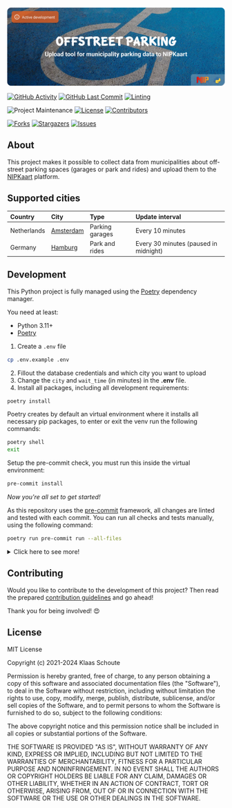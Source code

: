 <!--
*** To avoid retyping too much info. Do a search and replace for the following:
*** github_username, repo_name
-->

<!-- Banner -->
![alt Banner of the offstreet parking project](assets/banner_offstreet_parking.png)

<!-- PROJECT SHIELDS -->
[![GitHub Activity][commits-shield]][commits]
[![GitHub Last Commit][last-commit-shield]][commits]
[![Linting][linting-shield]][linting-url]

![Project Maintenance][maintenance-shield]
[![License][license-shield]](LICENSE.md)
[![Contributors][contributors-shield]][contributors-url]

[![Forks][forks-shield]][forks-url]
[![Stargazers][stars-shield]][stars-url]
[![Issues][issues-shield]][issues-url]

## About

This project makes it possible to collect data from municipalities about off-street parking spaces (garages or park and rides) and upload them to the [NIPKaart][nipkaart] platform.

## Supported cities

| Country | City | Type | Update interval |
|:--------|:-----|:-----|:----------------|
| Netherlands | [Amsterdam](https://github.com/klaasnicolaas/python-garages-amsterdam) | Parking garages | Every 10 minutes |
| Germany | [Hamburg](https://github.com/klaasnicolaas/python-hamburg) | Park and rides | Every 30 minutes (paused in midnight) |

## Development

This Python project is fully managed using the [Poetry][poetry] dependency
manager.

You need at least:

- Python 3.11+
- [Poetry][poetry-install]


1. Create a `.env` file
```bash
cp .env.example .env
```

2. Fillout the database credentials and which city you want to upload
3. Change the `city` and `wait_time` (in minutes) in the **.env** file.
4. Install all packages, including all development requirements:

```bash
poetry install
```

Poetry creates by default an virtual environment where it installs all
necessary pip packages, to enter or exit the venv run the following commands:

```bash
poetry shell
exit
```

Setup the pre-commit check, you must run this inside the virtual environment:

```bash
pre-commit install
```

*Now you're all set to get started!*

As this repository uses the [pre-commit][pre-commit] framework, all changes
are linted and tested with each commit. You can run all checks and tests
manually, using the following command:

```bash
poetry run pre-commit run --all-files
```

<details>
  <summary>Click here to see more!</summary>

### Build image

Build docker image, type could be `parkandride` or `garages`

```bash
docker build -t nipkaart-[TYPE]-[CITY] .
```

### Run the image

```bash
docker run nipkaart-[TYPE]-[CITY] -d --restart on-failure --name nipkaart-[TYPE]-[CITY]
```

or

```bash
docker stack deploy -c deploy/[CITY].yml offstreet
```

</details>

## Contributing

Would you like to contribute to the development of this project? Then read the prepared [contribution guidelines](CONTRIBUTING.md) and go ahead!

Thank you for being involved! :heart_eyes:

## License

MIT License

Copyright (c) 2021-2024 Klaas Schoute

Permission is hereby granted, free of charge, to any person obtaining a copy
of this software and associated documentation files (the "Software"), to deal
in the Software without restriction, including without limitation the rights
to use, copy, modify, merge, publish, distribute, sublicense, and/or sell
copies of the Software, and to permit persons to whom the Software is
furnished to do so, subject to the following conditions:

The above copyright notice and this permission notice shall be included in all
copies or substantial portions of the Software.

THE SOFTWARE IS PROVIDED "AS IS", WITHOUT WARRANTY OF ANY KIND, EXPRESS OR
IMPLIED, INCLUDING BUT NOT LIMITED TO THE WARRANTIES OF MERCHANTABILITY,
FITNESS FOR A PARTICULAR PURPOSE AND NONINFRINGEMENT. IN NO EVENT SHALL THE
AUTHORS OR COPYRIGHT HOLDERS BE LIABLE FOR ANY CLAIM, DAMAGES OR OTHER
LIABILITY, WHETHER IN AN ACTION OF CONTRACT, TORT OR OTHERWISE, ARISING FROM,
OUT OF OR IN CONNECTION WITH THE SOFTWARE OR THE USE OR OTHER DEALINGS IN THE
SOFTWARE.

[nipkaart]: https://nipkaart.nl

<!-- MARKDOWN LINKS & IMAGES -->
[maintenance-shield]: https://img.shields.io/maintenance/yes/2024.svg
[contributors-shield]: https://img.shields.io/github/contributors/nipkaart/offstreet-parking.svg
[contributors-url]: https://github.com/nipkaart/offstreet-parking/graphs/contributors
[forks-shield]: https://img.shields.io/github/forks/nipkaart/offstreet-parking.svg
[forks-url]: https://github.com/nipkaart/offstreet-parking/network/members
[stars-shield]: https://img.shields.io/github/stars/nipkaart/offstreet-parking.svg
[stars-url]: https://github.com/nipkaart/offstreet-parking/stargazers
[issues-shield]: https://img.shields.io/github/issues/nipkaart/offstreet-parking.svg
[issues-url]: https://github.com/nipkaart/offstreet-parking/issues
[license-shield]: https://img.shields.io/github/license/nipkaart/offstreet-parking.svg
[commits-shield]: https://img.shields.io/github/commit-activity/y/nipkaart/offstreet-parking.svg
[commits]: https://github.com/nipkaart/offstreet-parking/commits/main
[last-commit-shield]: https://img.shields.io/github/last-commit/nipkaart/offstreet-parking.svg
[linting-shield]: https://github.com/NIPKaart/offstreet-parking/actions/workflows/linting.yaml/badge.svg
[linting-url]: https://github.com/NIPKaart/offstreet-parking/actions/workflows/linting.yaml

[poetry-install]: https://python-poetry.org/docs/#installation
[poetry]: https://python-poetry.org
[pre-commit]: https://pre-commit.com
